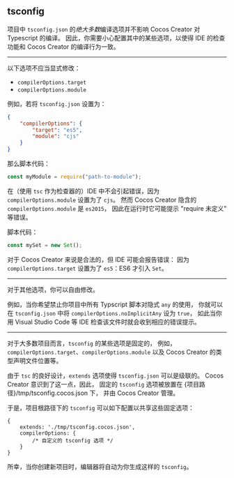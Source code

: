 
## tsconfig

项目中 `tsconfig.json` 的*绝大多数*编译选项并不影响 Cocos Creator 对 Typescript 的编译。
因此，你需要小心配置其中的某些选项，以使得 IDE 的检查功能和 Cocos Creator 的编译行为一致。

----

以下选项不应当显式修改：

- `compilerOptions.target`
- `compilerOptions.module`

例如，若将 `tsconfig.json` 设置为：
```json
{
    "compilerOptions": {
        "target": "es5",
        "module": "cjs"
    }
}
```
那么脚本代码：

```ts
const myModule = require("path-to-module");
```
在（使用 `tsc` 作为检查器的）IDE 中不会引起错误，因为`compilerOptions.module` 设置为了 `cjs`。
然而 Cocos Creator 隐含的 `compilerOptions.module` 是 `es2015`，
因此在运行时它可能提示 "require 未定义" 等错误。

脚本代码：

```ts
const mySet = new Set();
```
对于 Cocos Creator 来说是合法的，但 IDE 可能会报告错误：
因为`compilerOptions.target` 设置为了 `es5`：ES6 才引入 `Set`。

----

对于其他选项，你可以自由修改。

例如，当你希望禁止你项目中所有 Typscript 脚本对隐式 `any` 的使用，
你就可以在 `tsconfig.json` 中将 `compilerOptions.noImplicitAny` 设为 `true`，
如此当你用 Visual Studio Code 等 IDE 检查该文件时就会收到相应的错误提示。

----

对于大多数项目而言，`tsconfig` 的某些选项是固定的，
例如，`compilerOptions.target`、`compilerOptions.module` 以及 Cocos Creator 的类型声明文件位置等。

由于 `tsc` 的良好设计，`extends` 选项使得 `tsconfig.json` 可以是级联的。
Cocos Creator 意识到了这一点，因此，
固定的 `tsconfig` 选项被放置在 {项目路径}/tmp/tsconfig.cocos.json 下，
并由 Cocos Creator 管理。

于是，项目根路径下的 `tsconfig` 可以如下配置以共享这些固定选项：
```
{
    extends: './tmp/tsconfig.cocos.json',
    compilerOptions: {
        /* 自定义的 tsconfig 选项 */
    }
}
```

所幸，当你创建新项目时，编辑器将自动为你生成这样的 `tsconfig`。